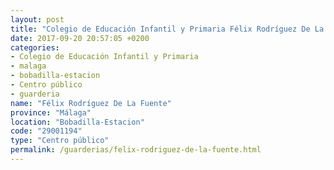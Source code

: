 ```yaml
---
layout: post
title: "Colegio de Educación Infantil y Primaria Félix Rodríguez De La Fuente"
date: 2017-09-20 20:57:05 +0200
categories:
- Colegio de Educación Infantil y Primaria
- malaga
- bobadilla-estacion
- Centro público
- guarderia
name: "Félix Rodríguez De La Fuente"
province: "Málaga"
location: "Bobadilla-Estacion"
code: "29001194"
type: "Centro público"
permalink: /guarderias/felix-rodriguez-de-la-fuente.html
---
```

